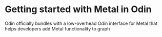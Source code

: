 # Getting started with Metal in Odin

Odin officially bundles with a low-overhead Odin interface for Metal that helps developers add Metal functionality to graph